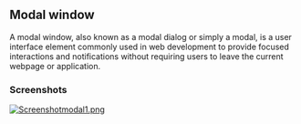 ## Modal window
A modal window, also known as a modal dialog or simply a modal, is a user interface element commonly used in web development to provide focused interactions and notifications without requiring users to leave the current webpage or application.

### Screenshots
[![Screenshotmodal1.png](https://i.postimg.cc/FsStZmKy/Screenshotmodal1.png)](https://postimg.cc/WhsfNBgz)

